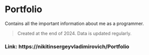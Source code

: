 # Portfolio
Contains all the important information about me as a programmer.
> Created at the end of 2024. Data is updated regularly.
### Link: https://nikitinsergeyvladimirovich/Portfolio

